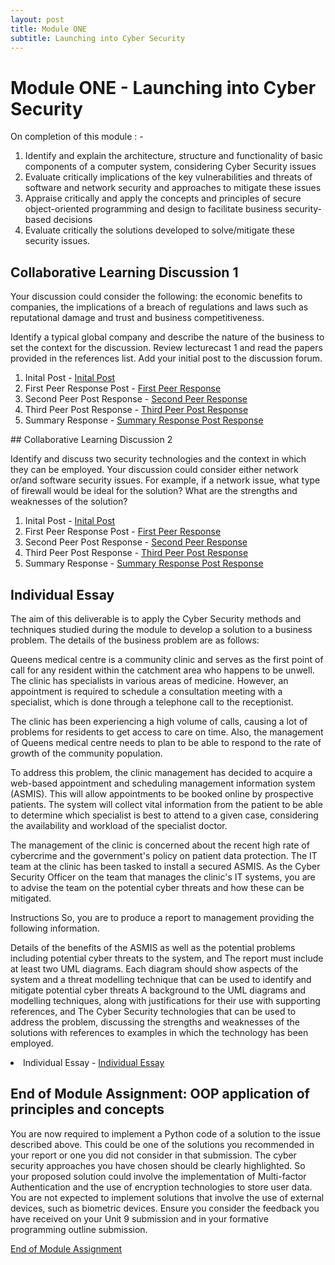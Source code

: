 ```yaml
---
layout: post
title: Module ONE
subtitle: Launching into Cyber Security
---
```



<h1>Module ONE - Launching into Cyber Security</h1>


On completion of this module : - 
<ol>
<li>Identify and explain the architecture, structure and functionality of basic components of a computer system, considering Cyber Security issues</li>
<li>Evaluate critically implications of the key vulnerabilities and threats of software and network security and approaches to mitigate these issues</li>
<li>Appraise critically and apply the concepts and principles of secure object-oriented programming and design to facilitate business security-based decisions</li>
<li>Evaluate critically the solutions developed to solve/mitigate these security issues.</li>
</ol>

## Collaborative Learning Discussion 1

Your discussion could consider the following: the economic benefits to companies, the implications of a breach of regulations and laws such as reputational damage and trust and business competitiveness.

Identify a typical global company and describe the nature of the business to set the context for the discussion. Review lecturecast 1 and read the papers provided in the references list. Add your initial post to the discussion forum.
<ol>
<li> Inital Post - <a href="https://github.com/DeepakSidhar/DeepakSidhar.github.io/blob/main/Collaborative%20Learning%20Discussion%201/Deepaks%20Inital%20Post.pdf">Inital Post</a></li>
<li> First Peer Response Post - <a href="https://github.com/DeepakSidhar/DeepakSidhar.github.io/blob/main/assets/Response_1_Collaborative_Learning_Discussion_1.pdf">First Peer Response</a></li>
<li> Second Peer Post Response - <a href="/assets//Response_2_Collaborative_Learning_Discussion_1.pdf">Second Peer Response</a></li>
<li> Third Peer Post Response  - <a href="/assets/Deepaks_Inital_Post.pdf">Third Peer Post Response </a></li>
<li> Summary Response  - <a href="/assets/Summary Post.pdf">Summary Response Post Response </a></li>
</ol>
## Collaborative Learning Discussion 2

Identify and discuss two security technologies and the context in which they can be employed. Your discussion could consider either network or/and software security issues. For example, if a network issue, what type of firewall would be ideal for the solution? What are the strengths and weaknesses of the solution?

<ol>
<li> Inital Post - <a href="/assets/Inital+Post2.pdf">Inital Post</a></li>
<li> First Peer Response Post - <a href="/assets/Response_2_Collaborative_Learning_Discussion_1.pdf">First Peer Response</a></li>
<li> Second Peer Post Response - <a href="/assets/Response_2_Collaborative_Learning_Discussion_2.pdf">Second Peer Response</a></li>
<li> Third Peer Post Response  - <a href="/assets/Response_3_Collaborative_Learning_Discussion_2.pdf">Third Peer Post Response </a></li>
<li> Summary Response  - <a href="/assets/Summary Post2.pdf">Summary Response Post Response </a></li>
  
  
</ol>

## Individual Essay
The aim of this deliverable is to apply the Cyber Security methods and techniques studied during the module to develop a solution to a business problem. The details of the business problem are as follows:

Queens medical centre is a community clinic and serves as the first point of call for any resident within the catchment area who happens to be unwell. The clinic has specialists in various areas of medicine. However, an appointment is required to schedule a consultation meeting with a specialist, which is done through a telephone call to the receptionist.

The clinic has been experiencing a high volume of calls, causing a lot of problems for residents to get access to care on time. Also, the management of Queens medical centre needs to plan to be able to respond to the rate of growth of the community population.

To address this problem, the clinic management has decided to acquire a web-based appointment and scheduling management information system (ASMIS). This will allow appointments to be booked online by prospective patients. The system will collect vital information from the patient to be able to determine which specialist is best to attend to a given case, considering the availability and workload of the specialist doctor.

The management of the clinic is concerned about the recent high rate of cybercrime and the government's policy on patient data protection. The IT team at the clinic has been tasked to install a secured ASMIS. As the Cyber Security Officer on the team that manages the clinic's IT systems, you are to advise the team on the potential cyber threats and how these can be mitigated.

Instructions
So, you are to produce a report to management providing the following information.

Details of the benefits of the ASMIS as well as the potential problems including potential cyber threats to the system, and
The report must include at least two UML diagrams. Each diagram should show aspects of the system and a threat modelling technique that can be used to identify and mitigate potential cyber threats
A background to the UML diagrams and modelling techniques, along with justifications for their use with supporting references, and
The Cyber Security technologies that can be used to address the problem, discussing the strengths and weaknesses of the solutions with references to examples in which the technology has been employed. 


<li> Individual Essay - <a href="/assets/Deepak's Individual Essay.pdf">Individual Essay</a></li>
  



## End of Module Assignment: OOP application of principles and concepts
You are now required to implement a Python code of a solution to the issue described above.  This could be one of the solutions you recommended in your report or one you did not consider in that submission. The cyber security approaches you have chosen should be clearly highlighted.  So your proposed solution could involve the implementation of Multi-factor Authentication and the use of encryption technologies to store user data. You are not expected to implement solutions that involve the use of external devices, such as biometric devices.  Ensure you consider the feedback you have received on your Unit 9 submission and in your formative programming outline submission.

[End of Module Assignment](https://github.com/DeepakSidhar/Module1/tree/master)


